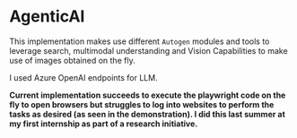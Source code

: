 # AgenticAI

This implementation makes use different `Autogen` modules and tools to leverage search, multimodal understanding and Vision Capabilities to make use of images obtained on the fly.

I used Azure OpenAI endpoints for LLM.

**Current implementation succeeds to execute the playwright code on the fly to open browsers but struggles to log into websites to perform the tasks as desired (as seen in the demonstration). I did this last summer at my first internship as part of a research initiative.**
